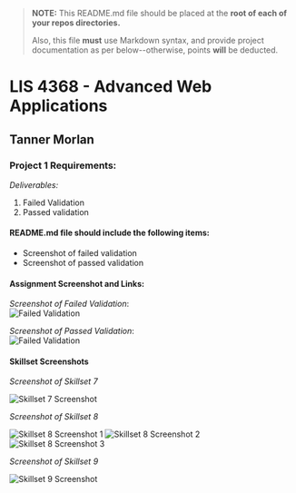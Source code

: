 > **NOTE:** This README.md file should be placed at the **root of each of your repos directories.**
>
>Also, this file **must** use Markdown syntax, and provide project documentation as per below--otherwise, points **will** be deducted.
>

# LIS 4368 - Advanced Web Applications

## Tanner Morlan

### Project 1 Requirements:

*Deliverables:*

1. Failed Validation
1. Passed validation

#### README.md file should include the following items:

* Screenshot of failed validation
* Screenshot of passed validation


#### Assignment Screenshot and Links:
*Screenshot of Failed Validation*: <br />
![Failed Validation](img/failed-validation.png "Failed validation")

*Screenshot of Passed Validation*: <br />
![Failed Validation](img/passed-validation.png "Passed validation")

#### Skillset Screenshots

*Screenshot of Skillset 7*

![Skillset 7 Screenshot](img/skillset-7.png)

*Screenshot of Skillset 8*

![Skillset 8 Screenshot 1](img/skillset-8_1.png)
![Skillset 8 Screenshot 2](img/skillset-8_2.png) <br />
![Skillset 8 Screenshot 3](img/skillset-8_3.png)

*Screenshot of Skillset 9*

![Skillset 9 Screenshot](img/skillset-9.png)